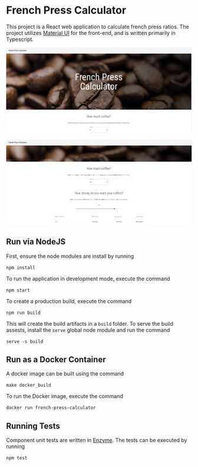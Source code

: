 # French Press Calculator

This project is a React web application to calculate french press ratios. The project
utilizes [Material UI](https://github.com/react-community/create-react-native-app)  for the front-end, and is written primarily in Typescript.


![Image](screen_shots/shot1.png)

![Image](screen_shots/shot2.png)

## Run via NodeJS

First, ensure the node modules are install by running

```
npm install
```

To run the application in development mode, execute the command

```
npm start
```

To create a production build, execute the command

```
npm run build
```

This will create the build artifacts in a `build` folder. To serve the build assests, install the 
`serve` global node module and run the command

```
serve -s build
```


## Run as a Docker Container

A docker image can be built using the command

```
make docker_build
```

To run the Docker image, execute the command

```
docker run french-press-calculator
```

## Running Tests

Component unit tests are written in [Enzyme](https://airbnb.io/enzyme/). The tests can be executed by running

```
npm test
```

